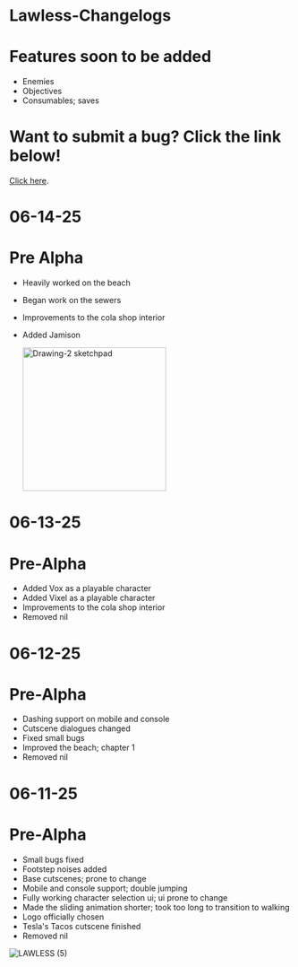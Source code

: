 # Lawless-Changelogs

# Features soon to be added

* Enemies
* Objectives
* Consumables; saves

# Want to submit a bug? Click the link below!

[Click here](https://github.com/ARSG-Studios/Lawless-Changelogs/issues).

# 06-14-25

# Pre Alpha

* Heavily worked on the beach
* Began work on the sewers
* Improvements to the cola shop interior
* Added Jamison
  
  <img width="256" alt="Drawing-2 sketchpad" src="https://github.com/user-attachments/assets/7f4ce49a-848f-47b0-920c-13a6306ad85d" />


# 06-13-25

# Pre-Alpha

* Added Vox as a playable character
* Added Vixel as a playable character
* Improvements to the cola shop interior
* Removed nil

# 06-12-25

# Pre-Alpha

* Dashing support on mobile and console
* Cutscene dialogues changed
* Fixed small bugs
* Improved the beach; chapter 1
* Removed nil

# 06-11-25

# Pre-Alpha
  
* Small bugs fixed
* Footstep noises added
* Base cutscenes; prone to change
* Mobile and console support; double jumping
* Fully working character selection ui; ui prone to change
* Made the sliding animation shorter; took too long to transition to walking
* Logo officially chosen
* Tesla's Tacos cutscene finished
* Removed nil
  
![LAWLESS (5)](https://github.com/user-attachments/assets/4406134a-3b07-4925-97f4-5249e99bb9e0)
